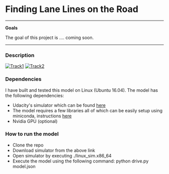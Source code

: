 # **Finding Lane Lines on the Road** 


---

**Goals**

The goal of this project is .... coming soon.


[//]: # (Image References)

[image1]: ./examples/grayscale.jpg "Grayscale"

---

### Description

[![Track1](https://img.youtube.com/vi/sySmG0PEE14/0.jpg)](https://www.youtube.com/watch?v=sySmG0PEE14&t=2s)
[![Track2](https://img.youtube.com/vi/Zhd47unbbEc/0.jpg)](https://www.youtube.com/watch?v=Zhd47unbbEc&t=73s)

### Dependencies
I have built and tested this model on Linux (Ubuntu 16.04). The model has the following dependencies:
- Udacity's simulator which can be found [here](https://d17h27t6h515a5.cloudfront.net/topher/2017/February/58983558_beta-simulator-linux/beta-simulator-linux.zip)
- The model requires a few libraries all of which can be easily setup using miniconda, instructions [here](https://github.com/udacity/CarND-Term1-Starter-Kit/blob/master/README.md)
- Nvidia GPU (optional) 


### How to run the model
- Clone the repo
- Download simulator from the above link
- Open simulator by executing ./linux_sim.x86_64
- Execute the model using the following command: python drive.py  model.json
